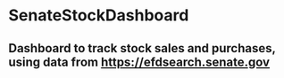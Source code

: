 # SenateStockDashboard

## Dashboard to track stock sales and purchases, using data from https://efdsearch.senate.gov
